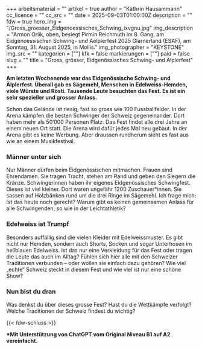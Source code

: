 +++
arbeitsmaterial = ""
artikel = true
author = "Kathrin Hausammann"
cc_licence = ""
cc_src = ""
date = 2025-09-03T01:00:00Z
description = ""
fdw = true
hero_img = "/Gross_groesser_Eidgenoessisches_Schwing_ixvgnu.jpg"
img_description = "Armon Orlik, oben, besiegt Pirmin Reichmuth im 8. Gang, am Eidgenoessischen Schwing- und Aelplerfest 2025 Glarnerland (ESAF), am Sonntag, 31. August 2025, in Mollis."
img_photographer = "KEYSTONE"
img_src = ""
kategorien = [""]
kfk = false
markierungen = [""]
paid = false
slug = ""
title = "Gross, grösser, Eidgenössisches Schwing- und Älplerfest"
+++

**Am letzten Wochenende war das Eidgenössische Schwing- und Älplerfest. Überall gab es Sägemehl, Menschen in Edelweiss-Hemden, viele Würste und Rösti. Tausende Leute besuchten das Fest. Es ist ein sehr spezieller und grosser Anlass.**

Schon das Gelände ist riesig, fast so gross wie 100 Fussballfelder. In der Arena kämpfen die besten Schwinger der Schweiz gegeneinander. Dort haben mehr als 50‘000 Personen Platz. Das Fest findet alle drei Jahre an einem neuen Ort statt. Die Arena wird dafür jedes Mal neu gebaut. In der Arena gibt es keine Werbung. Aber draussen rundherum sieht es fast aus wie an einem Musikfestival.

### Männer unter sich

Nur Männer dürfen beim Eidgenössischen mitmachen. Frauen sind Ehrendamen. Sie tragen Tracht, stehen am Rand und geben den Siegern die Kränze. Schwingerinnen haben ihr eigenes Eidgenössisches Schwingfest. Dieses ist viel kleiner. Dort waren ungefähr 1200 Zuschauer*innen. Sie sassen auf Holzbänken rund um die drei Ringe im Sägemehl. Ich frage mich: Ist das heute noch gerecht? Warum gibt es keinen gemeinsamen Anlass für alle Schwingenden, so wie in der Leichtathletik?

### Edelweiss ist Trumpf

Besonders auffällig sind die vielen Kleider mit Edelweissmuster. Es gibt nicht nur Hemden, sondern auch Shorts, Socken und sogar Unterhosen im hellblauen Edelweiss. Ist das nur eine Verkleidung für das Fest oder tragen die Leute das auch im Alltag? Fühlen sich hier alle mit den Schweizer Traditionen verbunden – oder wollen sie einfach dazu gehören? Wie viel „echte“ Schweiz steckt in diesem Fest und wie viel ist nur eine schöne Show?

### Nun bist du dran

Was denkst du über dieses grosse Fest? Hast du die Wettkämpfe verfolgt? Welche Traditionen der Schweiz findest du wichtig?

{{< fdw-schluss >}}

**\*Mit Unterstützung von ChatGPT vom Original Niveau B1 auf A2 vereinfacht.**